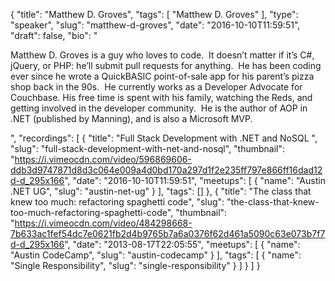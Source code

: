 {
  "title": "Matthew D. Groves",
  "tags": [
    "Matthew D. Groves"
  ],
  "type": "speaker",
  "slug": "matthew-d-groves",
  "date": "2016-10-10T11:59:51",
  "draft": false,
  "bio": "<p>Matthew D. Groves is a guy who loves to code.  It doesn’t matter if it’s C#, jQuery, or PHP: he’ll submit pull requests for anything.  He has been coding ever since he wrote a QuickBASIC point-of-sale app for his parent’s pizza shop back in the 90s.  He currently works as a Developer Advocate for Couchbase. His free time is spent with his family, watching the Reds, and getting involved in the developer community.  He is the author of AOP in .NET (published by Manning), and is also a Microsoft MVP.</p>",
  "recordings": [
    {
      "title": "Full Stack Development with .NET and NoSQL ",
      "slug": "full-stack-development-with-net-and-nosql",
      "thumbnail": "https://i.vimeocdn.com/video/596869606-ddb3d9747871d8d3c064e009a4d0bd170a297d1f2e235ff797e866ff16dad12d-d_295x166",
      "date": "2016-10-10T11:59:51",
      "meetups": [
        {
          "name": "Austin .NET UG",
          "slug": "austin-net-ug"
        }
      ],
      "tags": []
    },
    {
      "title": "The class that knew too much: refactoring spaghetti code",
      "slug": "the-class-that-knew-too-much-refactoring-spaghetti-code",
      "thumbnail": "https://i.vimeocdn.com/video/484298668-7b633ac1fef54dc7e0621fb2d4b9765b7a6a0376f62d461a5090c63e073b7f7d-d_295x166",
      "date": "2013-08-17T22:05:55",
      "meetups": [
        {
          "name": "Austin CodeCamp",
          "slug": "austin-codecamp"
        }
      ],
      "tags": [
        {
          "name": "Single Responsibility",
          "slug": "single-responsibility"
        }
      ]
    }
  ]
}